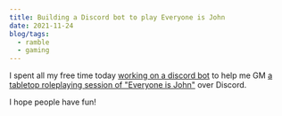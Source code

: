 ```yaml
---
title: Building a Discord bot to play Everyone is John
date: 2021-11-24
blog/tags:
  - ramble
  - gaming
---
```


I spent all my free time today [working on a discord bot](https://github.com/strategineer/discord-bot) to help me GM [a tabletop roleplaying session of "Everyone is John"](/bin/everyone_is_john) over Discord.

I hope people have fun!
